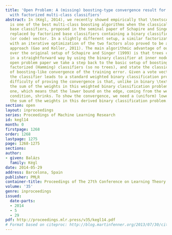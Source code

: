 ```yaml
---
title: 'Open Problem: A (missing) boosting-type convergence result for \textsc{AdaBoost.MH}
  with factorized multi-class classifiers'
abstract: In (Kégl, 2014), we recently showed empirically that \textscAdaBoost.MH
  is one of the best multi-class boosting algorithms when the classical one-against-all
  base classifiers, proposed in the seminal paper of Schapire and Singer (1999), are
  replaced by factorized base classifiers containing a binary classifier and a vote
  (or code) vector. In a slightly different setup, a similar factorization coupled
  with an iterative optimization of the two factors also proved to be an excellent
  approach (Gao and Koller, 2011). The main algorithmic advantage of our approach
  over the original setup of Schapire and Singer (1999) is that trees can be built
  in a straightforward way by using the binary classifier at inner nodes. In this
  open problem paper we take a step back to the basic setup of boosting generic multi-class
  factorized (Hamming) classifiers (so no trees), and state the classical problem
  of boosting-like convergence of the training error. Given a vote vector, training
  the classifier leads to a standard weighted binary classification problem. The main
  difficulty of proving the convergence is that, unlike in binary \textscAdaBoost,
  the sum of the weights in this weighted binary classification problem is less than
  one, which means that the lower bound on the edge, coming from the weak learning
  condition, shrinks. To show the convergence, we need a (uniform) lower bound on
  the sum of the weights in this derived binary classification problem.
section: open
layout: inproceedings
series: Proceedings of Machine Learning Research
id: kegl14
month: 0
firstpage: 1268
order: 1268
lastpage: 1275
page: 1268-1275
sections: 
author:
- given: Balázs
  family: Kégl
date: 2014-05-29
address: Barcelona, Spain
publisher: PMLR
container-title: Proceedings of The 27th Conference on Learning Theory
volume: '35'
genre: inproceedings
issued:
  date-parts:
  - 2014
  - 5
  - 29
pdf: http://proceedings.mlr.press/v35/kegl14.pdf
# Format based on citeproc: http://blog.martinfenner.org/2013/07/30/citeproc-yaml-for-bibliographies/
---
```

